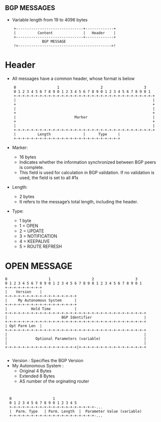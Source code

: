 ## BGP MESSAGES
 - Variable length from 19 to 4096 bytes 
```
	+-------------------------------+-------------+
	|          Content              |   Header    |
	+-------------------------------+-------------+
		         BGP MESSAGE						
	!<------------------------------------------->!
```
# Header 

- All messages have a common header, whose format is below 

```
	0                   1                   2                   3
	0 1 2 3 4 5 6 7 8 9 0 1 2 3 4 5 6 7 8 9 0 1 2 3 4 5 6 7 8 9 0 1
	+-+-+-+-+-+-+-+-+-+-+-+-+-+-+-+-+-+-+-+-+-+-+-+-+-+-+-+-+-+-+-+-+
	|                                                               |
	+                                                               +
	|                                                               |
	+                                                               +
	|                           Marker                              |
	+                                                               +
	|                                                               |
	+-+-+-+-+-+-+-+-+-+-+-+-+-+-+-+-+-+-+-+-+-+-+-+-+-+-+-+-+-+-+-+-+
	|          Length               |      Type     |
	+-+-+-+-+-+-+-+-+-+-+-+-+-+-+-+-+-+-+-+-+-+-+-+-+
```

* Marker:
  - 16 bytes
  - Indicates whether the information synchronized between BGP peers is complete.
  - This field is used for calculation in BGP validation. If no validation is used, the field is set to all #1s
    
* Length:
  - 2 bytes
  - It refers to the message’s total length, including the header.
 
* Type:
  - 1 byte
  - 1 = OPEN
  - 2 = UPDATE
  - 3 = NOTIFICATION
  - 4 = KEEPALIVE
  - 5 = ROUTE REFRESH 

# OPEN MESSAGE 

```
0                   1                   2                   3    
0 1 2 3 4 5 6 7 8 9 0 1 2 3 4 5 6 7 8 9 0 1 2 3 4 5 6 7 8 9 0 1  
+-+-+-+-+-+-+-+-+                                                
|    Version    |                                                
+-+-+-+-+-+-+-+-+-+-+-+-+-+-+-+-+                                
|     My Autonomous System      |                                
+-+-+-+-+-+-+-+-+-+-+-+-+-+-+-+-+                                
|           Hold Time           |                                
+-+-+-+-+-+-+-+-+-+-+-+-+-+-+-+-+-+-+-+-+-+-+-+-+-+-+-+-+-+-+-+-+
|                         BGP Identifier                        |
+-+-+-+-+-+-+-+-+-+-+-+-+-+-+-+-+-+-+-+-+-+-+-+-+-+-+-+-+-+-+-+-+
| Opt Parm Len  |                                                
+-+-+-+-+-+-+-+-+-+-+-+-+-+-+-+-+-+-+-+-+-+-+-+-+-+-+-+-+-+-+-+-+
|                                                               |
|             Optional Parameters (variable)                    |
|                                                               |
+-+-+-+-+-+-+-+-+-+-+-+-+-+-+-+-+|+-+-+-+-+-+-+-+-+-+-+-+-+-+-+-+
                              
```
- Version : Specifies the BGP Version
- My Autonomous System :
  - Original 4 Bytes
  - Extended 8 Bytes
  - AS number of the orginating router
```

                                                              
  0                   1                                          
  0 1 2 3 4 5 6 7 8 9 0 1 2 3 4 5                                
  +-+-+-+-+-+-+-+-+-+-+-+-+-+-+-+-+-+-+-+-...                    
  |  Parm. Type   | Parm. Length  |  Parameter Value (variable)  
  +-+-+-+-+-+-+-+-+-+-+-+-+-+-+-+-+-+-+-+-...                    
```

